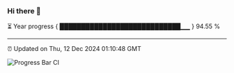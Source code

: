 ### Hi there 👋

⏳ Year progress { ████████████████████████████▁▁ } 94.55 %

---

⏰ Updated on Thu, 12 Dec 2024 01:10:48 GMT

![Progress Bar CI](https://github.com/liununu/liununu/workflows/Progress%20Bar%20CI/badge.svg)

